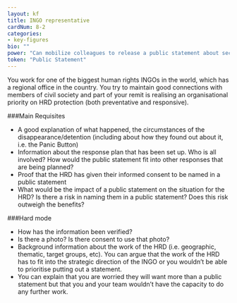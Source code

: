 ```yaml
---
layout: kf
title: INGO representative
cardNum: 8-2
categories:
- key-figures
bio: ""
power: "Can mobilize colleagues to release a public statement about security incidents against HRDs and their impact on the health of civil society."
token: "Public Statement"
---
```

You work for one of the biggest human rights INGOs in the world, which has a regional office in the country. You try to maintain good connections with members of civil society and part of your remit is realising an organisational priority on HRD protection (both preventative and responsive).

###Main Requisites
- A good explanation of what happened,  the circumstances of the disappearance/detention (including about how they found out about it, i.e. the Panic Button)
- Information about the response plan that has been set up. Who is all involved? How would the public statement fit into other responses that are being planned?  
- Proof that the HRD has given their informed consent to be named in a public statement
- What would be the impact of a public statement on the situation for the HRD? Is there a risk in naming them in a public statement? Does this risk outweigh the benefits?

###Hard mode
- How has the information been verified?
- Is there a photo? Is there consent to use that photo?
- Background information about the work of the HRD (i.e. geographic, thematic, target groups, etc). You can argue that the work of the HRD has to fit into the strategic direction of the INGO or you wouldn’t be able to prioritise putting out a statement.  
- You can explain  that you are worried they will want more than a public statement but that you and your team wouldn’t have the capacity to do any further work.
